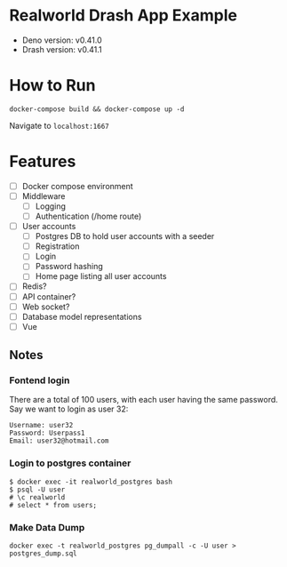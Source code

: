 # Realworld Drash App Example

* Deno version: v0.41.0
* Drash version: v0.41.1

# How to Run

`docker-compose build && docker-compose up -d`

Navigate to `localhost:1667`

# Features

- [ ] Docker compose environment
- [ ] Middleware
    - [ ] Logging
    - [ ] Authentication (/home route)
- [ ] User accounts
    - [ ] Postgres DB to hold user accounts with a seeder
    - [ ] Registration
    - [ ] Login
    - [ ] Password hashing
    - [ ] Home page listing all user accounts
- [ ] Redis?
- [ ] API container?
- [ ] Web socket?
- [ ] Database model representations
- [ ] Vue

## Notes

### Fontend login

There are a total of 100 users, with each user having the same password. Say we want to login as user 32:

```
Username: user32
Password: Userpass1
Email: user32@hotmail.com
```

### Login to postgres container

```shell script
$ docker exec -it realworld_postgres bash
$ psql -U user
# \c realworld
# select * from users;
````

### Make Data Dump

`docker exec -t realworld_postgres pg_dumpall -c -U user > postgres_dump.sql`